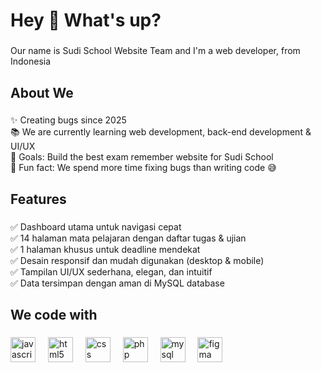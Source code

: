<h1 align="left">Hey 👋 What's up?</h1>

###

<p align="left">Our name is Sudi School Website Team and I'm a web developer, from Indonesia</p>

###

<h2 align="left">About We</h2>

###

<p align="left">✨ Creating bugs since 2025<br>📚 We are currently learning web development, back-end development & UI/UX<br>🎯 Goals: Build the best exam remember website for Sudi School<br>🎲 Fun fact: We spend more time fixing bugs than writing code 😅</p>

###

<h2 align="left">Features</h2>

###

<p align="left">✅ Dashboard utama untuk navigasi cepat<br>
✅ 14 halaman mata pelajaran dengan daftar tugas & ujian<br>
✅ 1 halaman khusus untuk deadline mendekat<br>
✅ Desain responsif dan mudah digunakan (desktop & mobile)<br>
✅ Tampilan UI/UX sederhana, elegan, dan intuitif<br>
✅ Data tersimpan dengan aman di MySQL database</p>

###

<h2 align="left">We code with</h2>

###

<div align="left">
  <img src="https://cdn.jsdelivr.net/gh/devicons/devicon/icons/javascript/javascript-original.svg" height="40" alt="javascript logo"  />
  <img width="12" />
  <img src="https://cdn.jsdelivr.net/gh/devicons/devicon/icons/html5/html5-original.svg" height="40" alt="html5 logo"  />
  <img width="12" />
  <img src="https://cdn.jsdelivr.net/gh/devicons/devicon/icons/css3/css3-original.svg" height="40" alt="css logo"  />
  <img width="12" />
  <img src="https://cdn.jsdelivr.net/gh/devicons/devicon/icons/php/php-original.svg" height="40" alt="php logo"  />
  <img width="12" />
  <img src="https://cdn.jsdelivr.net/gh/devicons/devicon/icons/mysql/mysql-original.svg" height="40" alt="mysql logo"  />
  <img width="12" />
  <img src="https://cdn.jsdelivr.net/gh/devicons/devicon/icons/figma/figma-original.svg" height="40" alt="figma logo"  />
</div>
